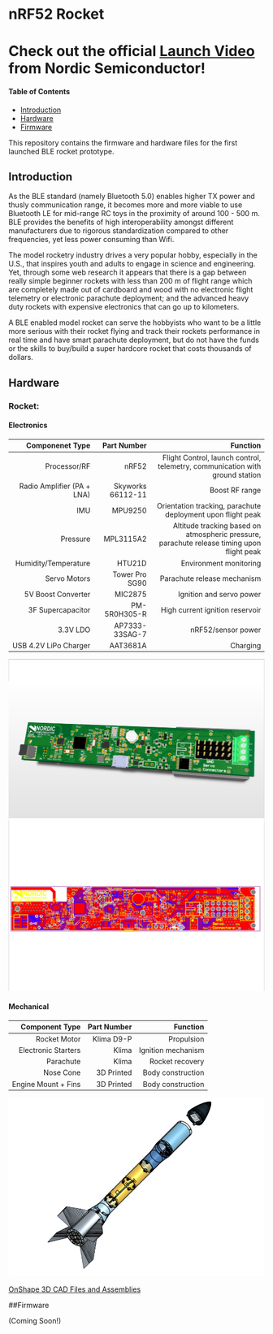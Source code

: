 # nRF52 Rocket

# Check out the official [Launch Video](https://www.youtube.com/watch?v=nOK4TQ3TGd8) from Nordic Semiconductor!

#### Table of Contents
* [Introduction](#introduction)
* [Hardware](#hardware)
* [Firmware](#firmware)

This repository contains the firmware and hardware files for the first launched BLE rocket prototype.

## Introduction

As the BLE standard (namely Bluetooth 5.0) enables higher TX power and thusly communication range, it becomes more and more viable to use Bluetooth LE for mid-range RC toys in the proximity of around 100 - 500 m. BLE provides the benefits of high interoperability amongst different manufacturers due to rigorous standardization compared to other frequencies, yet less power consuming than Wifi.

The model rocketry industry drives a very popular hobby, especially in the U.S., that inspires youth and adults to engage in science and engineering. Yet, through some web research it appears that there is a gap between really simple beginner rockets with less than 200 m of flight range which are completely made out of cardboard and wood with no electronic flight telemetry or electronic parachute deployment; and the advanced heavy duty rockets with expensive electronics that can go up to kilometers.

A BLE enabled model rocket can serve the hobbyists who want to be a little more serious with their rocket flying and track their rockets performance in real time and have smart parachute deployment, but do not have the funds or the skills to buy/build a super hardcore rocket that costs thousands of dollars.

## Hardware

### Rocket:
#### Electronics
Componenet Type | Part Number | Function
---:|---:|---:|
Processor/RF| nRF52 | Flight Control, launch control, telemetry, communication with ground station
Radio Amplifier (PA + LNA)| Skyworks 66112-11 | Boost RF range
IMU | MPU9250 | Orientation tracking, parachute deployment upon flight peak
Pressure | MPL3115A2 | Altitude tracking based on atmospheric pressure, parachute release timing upon flight peak
Humidity/Temperature | HTU21D | Environment monitoring
Servo Motors | Tower Pro SG90 | Parachute release mechanism
5V Boost Converter  | MIC2875 | Ignition and servo power
3F Supercapacitor | PM-5R0H305-R | High current ignition reservoir
3.3V LDO | AP7333-33SAG-7 | nRF52/sensor power
USB 4.2V LiPo Charger | AAT3681A | Charging

![Alt text](hw/hw_screenshots/PCB_3d_view.png?raw=true "3D View")
![Alt text](hw/hw_screenshots/PCB_stacked_view.png?raw=true "Stacked View")

#### Mechanical
Component Type | Part Number | Function
---:|---:|---:|
Rocket Motor| Klima D9-P | Propulsion
Electronic Starters | Klima | Ignition mechanism
Parachute | Klima | Rocket recovery
Nose Cone | 3D Printed | Body construction
Engine Mount + Fins | 3D Printed | Body construction

![Alt text](hw/hw_screenshots/Rocket_assembly.png?raw=true "Rocket CAD Assembly")

[OnShape 3D CAD Files and Assemblies](https://cad.onshape.com/documents/a4d45ed022dbb8a2dc83f180/w/58fca6c234a131fe917f28c8/e/50b00e1e04cebf07ed807ff0 "Rocket CAD Files")


##Firmware

(Coming Soon!)
